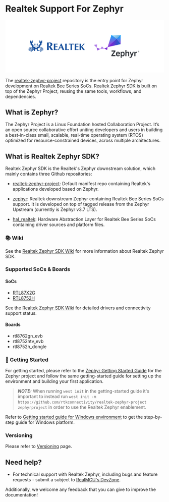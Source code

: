 # Realtek Support For Zephyr

<p align="center">
  <img src="doc/images/realtek-zephyr-logo.png"/>
</p>

The  [realtek-zephyr-project](https://github.com/rtkconnectivity/realtek-zephyr-project) repository is the entry point for Zephyr development on Realtek Bee Series SoCs. Realtek Zephyr SDK is built on top of the Zephyr Project, reusing the same tools, workflows, and dependencies. 

## What is Zephyr?

The Zephyr Project is a Linux Foundation hosted Collaboration Project. It’s an open source collaborative effort uniting developers and users in building a best-in-class small, scalable, real-time operating system (RTOS) optimized for resource-constrained devices, across multiple architectures.

## What is Realtek Zephyr SDK?

Realtek Zephyr SDK is the Realtek's Zephyr downstream solution, which mainly contains three Github repositories:

- [realtek-zephyr-project](https://github.com/rtkconnectivity/realtek-zephyr-project): Default manifest repo containing Realtek's applications developed based on Zephyr.

- [zephyr](https://github.com/rtkconnectivity/zephyr): Realtek downstream Zephyr containing Realtek Bee Series SoCs support. It is developed on top of tagged release from the Zephyr Upstream (currently is Zephyr v3.7 LTS).

- [hal_realtek](https://github.com/rtkconnectivity/hal_realtek): Hardware Abstraction Layer for Realtek Bee Series SoCs containing driver sources and platform files.

### 📚 Wiki

See the [Realtek Zephyr SDK Wiki](https://github.com/rtkconnectivity/realtek-zephyr-project/wiki) for more information about Realtek Zephyr SDK.

### Supported SoCs & Boards

#### SoCs

- [RTL87X2G](https://www.realmcu.com/en/Home/Product/RTL8762G-RTL877xG-Series)
- [RTL8752H](https://www.realmcu.com/en/Home/Products/RTL8752H-Series)

See the [Realtek Zephyr SDK Wiki](https://github.com/rtkconnectivity/realtek-zephyr-project/wiki#supported-realtek-bee-socs-and-drivers) for detailed drivers and connectivity support status.

#### Boards

- rtl8762gn_evb
- rtl8752htv_evb
- rtl8752h_dongle

### 🚀 Getting Started

For getting started, please refer to the [Zephyr Getting Started Guide](https://docs.zephyrproject.org/3.7.0/develop/getting_started/index.html) for the Zephyr project and follow the same getting-started guide for setting up the environment and building your first application.

> **_NOTE:_** When running `west init` in the getting-started guide it's important to instead run
> `west init -m https://github.com/rtkconnectivity/realtek-zephyr-project zephyrproject`
> in order to use the Realtek Zephyr enablement.

Refer to [Getting started guide for Windows environment](https://github.com/rtkconnectivity/realtek-zephyr-project/wiki/Getting-started-guide-for-Windows-environment) to get the step-by-step guide for Windows platform.

### Versioning

Please refer to [Versioning](https://github.com/rtkconnectivity/realtek-zephyr-project/wiki/Versioning) page.

## Need help?

- For technical support with Realtek Zephyr, including bugs and feature requests -
  submit a subject to [RealMCU's DevZone](https://www.realmcu.com/community/cimd).

Additionally, we welcome any feedback that you can give to improve the
documentation!